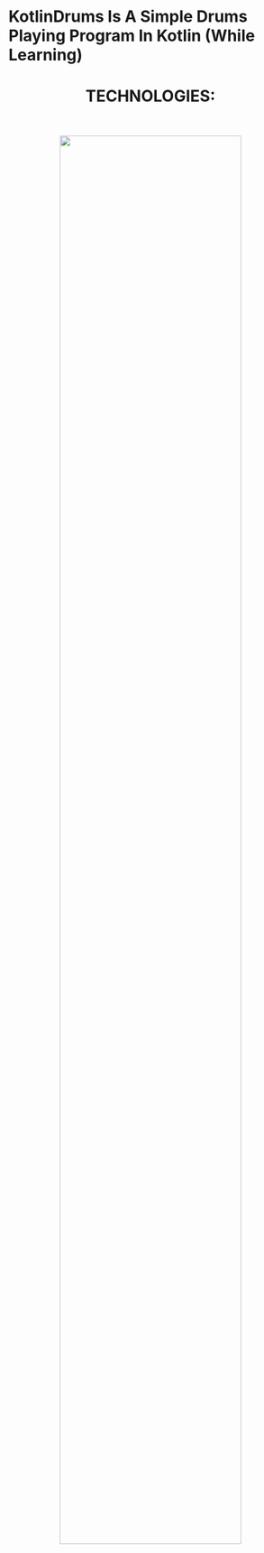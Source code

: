 # KotlinDrums Is A Simple Drums Playing Program In Kotlin (While Learning)

<div style="container" align="center">
  <h1>TECHNOLOGIES:</h1>
  <br><br>
  <img src="https://upload.wikimedia.org/wikipedia/commons/1/11/Kotlin_logo_2021.svg" width="80%" />
</div>
